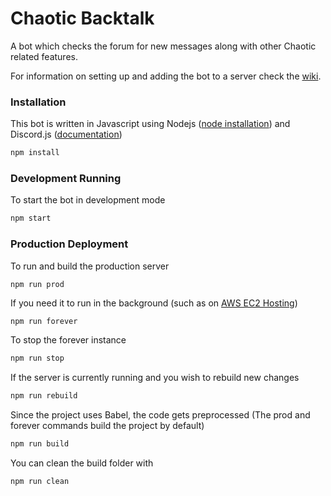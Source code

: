 # Chaotic Backtalk
A bot which checks the forum for new messages along with other Chaotic related features.

For information on setting up and adding the bot to a server check the [wiki](https://github.com/chaoticbackup/discordbot/wiki).

### Installation
This bot is written in Javascript using Nodejs ([node installation](https://nodejs.org/en/)) and Discord.js ([documentation](https://discord.js.org/#/docs/main/stable/general/welcome))
```bash
npm install
```

### Development Running
To start the bot in development mode
```bash
npm start
```

### Production Deployment
To run and build the production server
```
npm run prod
```

If you need it to run in the background (such as on [AWS EC2 Hosting](https://github.com/chaoticbackup/discordbot/wiki/AWS-EC2-Hosting))
```bash
npm run forever
```
To stop the forever instance
```bash
npm run stop
```
If the server is currently running and you wish to rebuild new changes
```bash
npm run rebuild
```

Since the project uses Babel, the code gets preprocessed (The prod and forever commands build the project by default)
```bash
npm run build
```
You can clean the build folder with
```bash
npm run clean
```
